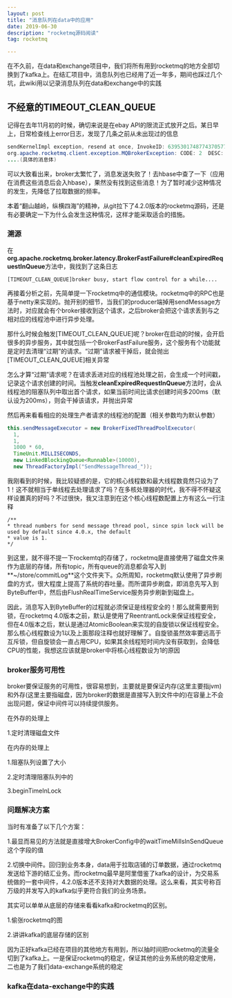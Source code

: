 ```yaml
---
layout: post
title: "消息队列在data中的应用"
date: 2019-06-30
description: "rocketmq源码阅读"
tag: rocketmq

---
```


在不久前，在data和exchange项目中，我们将所有用到rocketmq的地方全部切换到了kafka上。在结汇项目中，消息队列也已经用了近一年多，期间也踩过几个坑，此wiki用以记录消息队列在data和exchange中的实践

## 不经意的TIMEOUT_CLEAN_QUEUE

记得在去年11月初的时候，确切来说是在ebay API的限流正式放开之后。某日早上，日常检查线上error日志，发现了几条之前从未出现过的信息

```java
sendKernelImpl exception, resend at once, InvokeID: 6395301748774370577, RT: 213ms, Broker: MessageQueue [topic=ORDER, brokerName=prd-idc-broker-1, queueId=10]
org.apache.rocketmq.client.exception.MQBrokerException: CODE: 2  DESC: [TIMEOUT_CLEAN_QUEUE]broker busy, start flow control for a while, period in queue: 209ms, size of queue: 0
....(具体的消息体)
```

可以大致看出来，broker太繁忙了，消息发送失败了！去hbase中查了一下（应用在消费这些消息后会入hbase），果然没有找到这些消息！为了暂时减少这种情况的发生，先降低了拉取数据的频率。

本着“翻山越岭，纵横四海”的精神，从git拉下了4.2.0版本的rocketmq源码，还是有必要确定一下为什么会发生这种情况，这样才能采取适合的措施。

### 溯源

在**org.apache.rocketmq.broker.latency.BrokerFastFailure#cleanExpiredRequestInQueue**方法中，我找到了这条日志

```
[TIMEOUT_CLEAN_QUEUE]broker busy, start flow control for a while....
```

再接着分析之前，先简单提一下rocketmq中的通信模块。rocketmq中的RPC也是基于netty来实现的。抛开别的细节，当我们的producer端掉用sendMessage方法时，对应就会有个broker接收到这个请求，之后broker会把这个请求丢到与之相对应的线程池中进行异步处理。

那什么时候会触发[TIMEOUT_CLEAN_QUEUE]呢？broker在启动的时候，会开启很多的异步服务，其中就包括一个BrokerFastFailure服务，这个服务有个功能就是定时去清理“过期”的请求。“过期”请求被干掉后，就会抛出[TIMEOUT_CLEAN_QUEUE]相关异常

怎么才算“过期”请求呢？在请求丢进对应的线程池处理之前，会生成一个时间戳，记录这个请求创建的时间。当触发**cleanExpiredRequestInQueue**方法时，会从线程池的阻塞队列中取出首个请求，如果当前时间比请求创建时间多200ms（默认设为200ms），则会干掉该请求，并抛出异常

然后再来看看相应的处理生产者请求的线程池的配置（相关参数均为默认参数）

```java
this.sendMessageExecutor = new BrokerFixedThreadPoolExecutor(
  1,
  1,
  1000 * 60,
  TimeUnit.MILLISECONDS,
  new LinkedBlockingQueue<Runnable>(10000),
  new ThreadFactoryImpl("SendMessageThread_"));
```

我刚看到的时候，我比较疑惑的是，它的核心线程数和最大线程数竟然只设为了1！这不就相当于单线程去处理请求了吗？在多核处理器的时代，我不得不怀疑这样设置真的好吗？不过很快，我又注意到在这个核心线程数配置上方有这么一行注释

```
/**
* thread numbers for send message thread pool, since spin lock will be used by default since 4.0.x, the default
* value is 1.
*/
```

到这里，就不得不提一下rockemtq的存储了，rocketmq是直接使用了磁盘文件来作为底层的存储，所有topic，所有queue的消息都会写入到**~/store/commitLog**这个文件夹下。众所周知，rocketmq默认使用了异步刷盘的方式，很大程度上提高了系统的吞吐量。而所谓异步刷盘，即消息先写入到ByteBuffer中，然后由FlushRealTimeService服务异步刷新到磁盘上。

因此，消息写入到ByteBuffer的过程就必须保证是线程安全的！那么就需要用到锁，在rocketmq 4.0版本之前，默认是使用了ReentrantLock来保证线程安全，但在4.0版本之后，默认是通过AtomicBoolean来实现的自旋锁以保证线程安全。那么核心线程数设为1以及上面那段注释也就好理解了。自旋锁虽然效率要远高于互斥锁，但自旋锁会一直占用CPU，如果其余线程短时间内没有获取到，会降低CPU的性能，我想这应该就是broker中将核心线程数设为1的原因

### broker服务可用性

broker要保证服务的可用性，很容易想到，主要就是要保证内存(这里主要指jvm)和外存(这里主要指磁盘，因为broker的数据是直接写入到文件中的)在容量上不会出现问题，保证中间件可以持续提供服务。

在外存的处理上

1.定时清理磁盘文件

在内存的处理上

1.阻塞队列设置了大小

2.定时清理阻塞队列中的

3.beginTimeInLock

### 问题解决方案

当时有准备了以下几个方案：

1.最显而易见的方法就是直接增大BrokerConfig中的waitTimeMillsInSendQueue这个字段的值

2.切换中间件。回归到业务本身，data用于拉取店铺的订单数据，通过rocketmq发送给下游的结汇业务。而rocketmq最早是阿里借鉴了kafka的设计，为交易系统做的一套中间件，4.2.0版本还不支持对大数据的处理。这么来看，其实号称百万级的并发写入的kafka似乎更符合我们的业务场景。

其实可以单单从底层的存储来看看kafka和rocketmq的区别。

1.偷张rocketmq的图

2.讲讲kafka的底层存储的区别

因为正好kafka已经在项目的其他地方有用到，所以抽时间把rocketmq的流量全切到了kafka上。一是保证rocketmq的稳定，保证其他的业务系统的稳定使用，二也是为了我们data-exchange系统的稳定

### kafka在data-exchange中的实践

